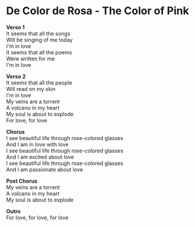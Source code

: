 # De Color de Rosa - The Color of Pink

**Verso 1**  
It seems that all the songs  
Will be singing of me today  
I'm in love  
It seems that all the poems  
Were written for me  
I'm in love  

**Verso 2**  
It seems that all the people  
Will read on my skin  
I'm in love  
My veins are a torrent  
A volcano in my heart  
My soul is about to explode  
For love, for love  

**Chorus**  
I see beautiful life through rose-colored glasses  
And I am in love with love  
I see beautiful life through rose-colored glasses  
And I am excited about love  
I see beautiful life through rose-colored glasses  
And I am passionate about love  

**Post Chorus**  
My veins are a torrent  
A volcano in my heart  
My soul is about to explode  

**Outro**  
For love, for love, for love  

